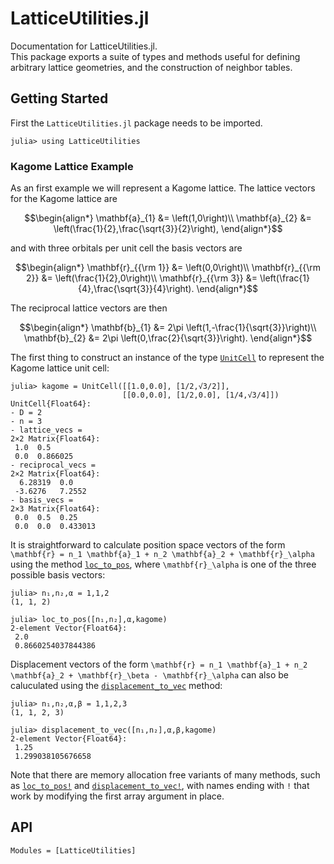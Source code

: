 # LatticeUtilities.jl

Documentation for LatticeUtilities.jl.\
This package exports a suite of types and methods useful for defining arbitrary lattice geometries, and the construction of neighbor tables.

## Getting Started

First the `LatticeUtilities.jl` package needs to be imported.

```jldoctest getting_started
julia> using LatticeUtilities
```

### Kagome Lattice Example

As an first example we will represent a Kagome lattice.
The lattice vectors for the Kagome lattice are

```math
\begin{align*}
\mathbf{a}_{1} &= \left(1,0\right)\\
\mathbf{a}_{2} &= \left(\frac{1}{2},\frac{\sqrt{3}}{2}\right),
\end{align*}
```

and with three orbitals per unit cell the basis vectors are

```math
\begin{align*}
\mathbf{r}_{{\rm 1}} &= \left(0,0\right)\\
\mathbf{r}_{{\rm 2}} &= \left(\frac{1}{2},0\right)\\
\mathbf{r}_{{\rm 3}} &= \left(\frac{1}{4},\frac{\sqrt{3}}{4}\right).
\end{align*}
```

The reciprocal lattice vectors are then

```math
\begin{align*}
\mathbf{b}_{1} &= 2\pi \left(1,-\frac{1}{\sqrt{3}}\right)\\
\mathbf{b}_{2} &= 2\pi \left(0,\frac{2}{\sqrt{3}}\right).
\end{align*}
```

The first thing to construct an instance of the type [`UnitCell`](@ref) to represent
the Kagome lattice unit cell:

```jldoctest kagome; setup = :(using LatticeUtilities)
julia> kagome = UnitCell([[1.0,0.0], [1/2,√3/2]],
                         [[0.0,0.0], [1/2,0.0], [1/4,√3/4]])
UnitCell{Float64}:
- D = 2
- n = 3
- lattice_vecs =
2×2 Matrix{Float64}:
 1.0  0.5
 0.0  0.866025
- reciprocal_vecs =
2×2 Matrix{Float64}:
  6.28319  0.0
 -3.6276   7.2552
- basis_vecs =
2×3 Matrix{Float64}:
 0.0  0.5  0.25
 0.0  0.0  0.433013
```

It is straightforward to calculate position space vectors of the form
``\mathbf{r} = n_1 \mathbf{a}_1 + n_2 \mathbf{a}_2 + \mathbf{r}_\alpha``
using the method [`loc_to_pos`](@ref), where ``\mathbf{r}_\alpha`` is one of the
three possible basis vectors:

```jldoctest kagome
julia> n₁,n₂,α = 1,1,2
(1, 1, 2)

julia> loc_to_pos([n₁,n₂],α,kagome)
2-element Vector{Float64}:
 2.0
 0.8660254037844386
```

Displacement vectors of the form
``\mathbf{r} = n_1 \mathbf{a}_1 + n_2 \mathbf{a}_2 + \mathbf{r}_\beta - \mathbf{r}_\alpha``
can also be caluculated using the [`displacement_to_vec`](@ref) method:

```jldoctest kagome
julia> n₁,n₂,α,β = 1,1,2,3
(1, 1, 2, 3)

julia> displacement_to_vec([n₁,n₂],α,β,kagome)
2-element Vector{Float64}:
 1.25
 1.299038105676658
```

Note that there are memory allocation free variants of many methods, such as [`loc_to_pos!`](@ref)
and [`displacement_to_vec!`](@ref), with names ending with `!` that work by modifying
the first array argument in place.

## API

```@autodocs
Modules = [LatticeUtilities]
```